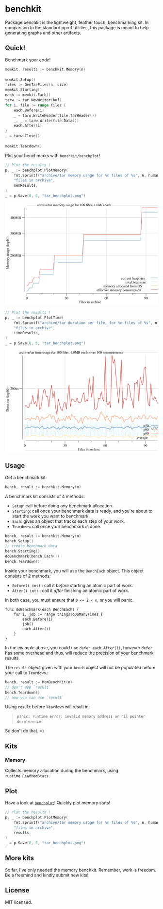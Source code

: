 # benchkit

Package benchkit is the lightweight, feather touch, benchmarking kit.
In comparison to the standard pprof utilities, this package is meant to
help generating graphs and other artifacts.

## Quick!

Benchmark your code!

```go
memkit, results := benchkit.Memory(n)

memkit.Setup()
files := GenTarFiles(n, size)
memkit.Starting()
each := memkit.Each()
tarw := tar.NewWriter(buf)
for i, file := range files {
    each.Before(i)
    _ = tarw.WriteHeader(file.TarHeader())
    _, _ = tarw.Write(file.Data())
    each.After(i)
}
_ = tarw.Close()

memkit.Teardown()
```

Plot your benchmarks with `benchkit/benchplot`!

```go
// Plot the results !
p, _ := benchplot.PlotMemory(
    fmt.Sprintf("archive/tar memory usage for %n files of %s", n, humanize.Bytes(uint64(size))),
    "files in archive",
    memResults,
)
_ = p.Save(8, 6, "tar_benchplot.png")
```

![Example memory plot](example_memplot.png)


```go
// Plot the results !
p, _ := benchplot.PlotTime(
    fmt.Sprintf("archive/tar duration per file, for %n files of %s", n, humanize.Bytes(uint64(size))),
    "files in archive",
    timeResults,
)
_ = p.Save(8, 6, "tar_benchplot.png")
```

![Example time plot](example_timeplot.png)


## Usage

Get a benchmark kit:

```go
bench, result := benchkit.Memory(n)
```

A benchmark kit consists of 4 methods:

* `Setup`: call before doing any benchmark allocation.
* `Starting`: call once your benchmark data is ready, and you're about to start the work you want to benchmark.
* `Each`: gives an object that tracks each step of your work.
* `Teardown`: call once your benchmark is done.

```go
bench, result := benchkit.Memory(n)
bench.Setup()
// create benchmark data
bench.Starting()
doBenchmark(bench.Each())
bench.Teardown()
```

Inside your benchmark, you will use the `BenchEach` object. This object
consists of 2 methods:

* `Before(i int)` : call it _before_ starting an atomic part of work.
* `After(i int)` : call it _after_ finishing an atomic part of work.

In both case, you must ensure that `0 <= i < n`, or you will panic.

```
func doBenchmark(each BenchEach) {
    for i, job := range thingsToDoManyTimes {
        each.Before(i)
        job()
        each.After(i)
    }
}
```

In the example above, you could use `defer each.After(i)`, however `defer` has some
overhead and thus, will reduce the precision of your benchmark results.

The `result` object given with your `bench` object will not be
populated before your call to `Teardown`.:

```go
bench, result := MemBenchKit(n)
// don't use `result`
bench.Teardown()
// now you can use `result`
```

Using `result` before `Teardown` will result in:

> `panic: runtime error: invalid memory address or nil pointer dereference`

So don't do that. =)

## Kits

### Memory

Collects memory allocation during the benchmark, using `runtime.ReadMemStats`.

## Plot

Have a look at [`benchplot`](benchplot/)! Quickly plot memory stats!

```go
// Plot the results !
p, _ := benchplot.PlotMemory(
    fmt.Sprintf("archive/tar memory usage for %n files of %s", n, humanize.Bytes(uint64(size))),
    "files in archive",
    results,
)
_ = p.Save(8, 6, "tar_benchplot.png")
```

## More kits

So far, I've only needed the memory benchkit. Remember, work is freedom.
Be a freemind and kindly submit new kits!

## License

MIT licensed.
